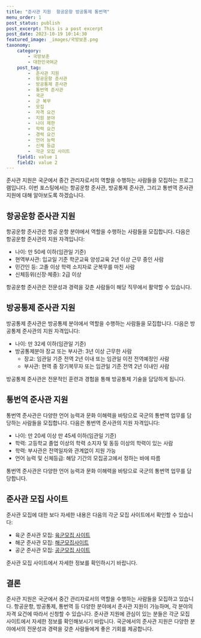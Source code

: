```yaml
---
title: "준사관 지원  항공운항 방공통제 통번역"
menu_order: 1
post_status: publish
post_excerpt: This is a post excerpt
post_date: 2023-10-19 10:14:30
featured_image: _images/국방보훈.png
taxonomy:
    category:
        - 국방보훈
        - 대한민국여군
    post_tag:
        -  준사관 지원
        -  항공운항 준사관
        -  방공통제 준사관
        -  통번역 준사관
        -  국군
        -  군 복무
        -  모집
        -  자격 요건
        -  지원 분야
        -  나이 제한
        -  학력 요건
        -  경력 요건
        -  언어 능력
        -  신체 등급
        -  각군 모집 사이트
    field1: value 1
    field2: value 2
---
```




준사관 지원은 국군에서 중간 관리자로서의 역할을 수행하는 사람들을 모집하는 프로그램입니다. 이번 포스팅에서는 항공운항 준사관, 방공통제 준사관, 그리고 통번역 준사관 지원에 대해 알아보도록 하겠습니다.

## 항공운항 준사관 지원
항공운항 준사관은 항공 운항 분야에서 역할을 수행하는 사람들을 모집합니다. 다음은 항공운항 준사관의 지원 자격입니다:

- 나이: 만 50세 이하(임관일 기준)
- 현역부사관: 입교일 기준 학군교육 양성교육 2년 이상 근무 중인 사람
- 민간인 등: 고졸 이상 학력 소지자로 군복무를 마친 사람
- 신체등위(신장·체중): 2급 이상

항공운항 준사관은 전문성과 경력을 갖춘 사람들이 해당 직무에서 활약할 수 있습니다.

## 방공통제 준사관 지원
방공통제 준사관은 방공통제 분야에서 역할을 수행하는 사람들을 모집합니다. 다음은 방공통제 준사관의 지원 자격입니다:

- 나이: 만 32세 이하(임관일 기준)
- 방공통제분야 장교 또는 부사관: 3년 이상 근무한 사람
  - 장교: 임관일 기준 전역 2년 이내 또는 임관일 이전 전역예정인 사람
  - 부사관: 현역 중 장기복무자 또는 임관일 기준 전역 2년 이내인 사람

방공통제 준사관은 전문적인 훈련과 경험을 통해 방공통제 기술을 담당하게 됩니다.

## 통번역 준사관 지원
통번역 준사관은 다양한 언어 능력과 문화 이해력을 바탕으로 국군의 통번역 업무를 담당하는 사람들을 모집합니다. 다음은 통번역 준사관의 지원 자격입니다:

- 나이: 만 20세 이상 만 45세 이하(임관일 기준)
- 학력: 고등학교 졸업 이상의 학력 소지자 및 동등 이상의 학력이 있는 사람
- 학력: 부사관은 전역일자와 관계없이 지원 가능
- 언어 능력 및 신체등급: 해당 기간의 모집공고에서 정하는 바에 따름

통번역 준사관은 다양한 언어 능력과 문화 이해력을 바탕으로 국군의 통번역 업무를 담당합니다.

## 준사관 모집 사이트
준사관 모집에 대한 보다 자세한 내용은 다음의 각군 모집 사이트에서 확인할 수 있습니다:

- 육군 준사관 모집: [육군모집 사이트](http://www.goarmy.mil.kr)
- 해군 준사관 모집: [해군모집사이트](https://www.navy.mil.kr/enlist/main.jsp)
- 공군 준사관 모집: [공군모집 사이트](http://www.airforce.mil.kr)

준사관 모집 사이트에서 자세한 정보를 확인하시기 바랍니다.

## 결론
준사관 지원은 국군에서 중간 관리자로서의 역할을 수행하는 사람들을 모집하고 있습니다. 항공운항, 방공통제, 통번역 등 다양한 분야에서 준사관 지원이 가능하며, 각 분야의 자격 요건에 따라서 신청할 수 있습니다. 준사관 지원에 관심이 있는 분들은 각군 모집 사이트에서 자세한 정보를 확인해보시기 바랍니다. 국군에서의 준사관 지원은 다양한 분야에서의 전문성과 경력을 갖춘 사람들에게 좋은 기회를 제공합니다.

